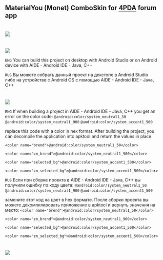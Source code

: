 ## MaterialYou (Monet) ComboSkin for [4PDA](https://4pda.to/forum/index.php?showtopic=673755) forum app
#
<img src="https://img.shields.io/badge/minSdk-31-blue?longCache=true&style=flat">

#
<img src="https://img.shields.io/badge/Build%20Project-blue?longCache=true&logo=github&labelColor=blue&style=flat">

`ENG`
You can build this project on desktop with Android Studio or on Android device with AIDE - Android IDE - Java, C++

`RUS`
Вы можете собрать данный проект на декстопе в Android Studio либо на устройстве с Android OS с помощью AIDE - Android IDE - Java, C++ 
#
<img src="https://img.shields.io/badge/Troubleshooting-blue?longCache=true&logo=github&labelColor=blue&style=flat">

`ENG`
If when building a project in AIDE - Android IDE - Java, C++ you get an error on the color code:
`@android:color/system_neutral1_50`
`@android:color/system_neutral1_900`
`@android:color/system_accent1_500`

replace this code with a color in hex format. After building the project, you can decompile the application into apktool and return the values ​​in place

`<color name="brend">@android:color/system_neutral1_50</color>`

`<color name="zn_brend">@android:color/system_neutral1_900</color>`

`<color name="selected_bg">@android:color/system_accent1_500</color>`

`<color name="zn_selected_bg">@android:color/system_accent1_500</color>`

`RUS`
Если при сборке проекта в AIDE - Android IDE - Java, C++ вы получили ошибку по коду цвета:
`@android:color/system_neutral1_50`
`@android:color/system_neutral1_900`
`@android:color/system_accent1_500`

замените этот код на цвет в hex формате. После сборки проекта вы можете декомпилировать приложение в apktool и вернуть значения на место:
`<color name="brend">@android:color/system_neutral1_50</color>`

`<color name="zn_brend">@android:color/system_neutral1_900</color>`

`<color name="selected_bg">@android:color/system_accent1_500</color>`

`<color name="zn_selected_bg">@android:color/system_accent1_500</color>`

#
<a href="https://github.com/PycmShoma/4PDA-DarkMaterialYou-Skin/blob/master/assets/screenshots.md"><img src="https://img.shields.io/badge/Screenshots-blue?longCache=true&logo=github&labelColor=blue&style=flat"> </a>

